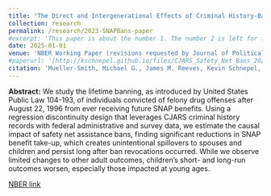 ```yaml
---
title: "The Direct and Intergenerational Effects of Criminal History-Based Safety Net Bans in the U.S."
collection: research
permalink: /research/2023-SNAPBans-paper
#excerpt: 'This paper is about the number 1. The number 2 is left for future work.'
date: 2025-01-01
venue: 'NBER Working Paper (revisions requested by Journal of Political Economy)' 
#paperurl: '[http://kschnepel.github.io/files/CJARS_Safety_Net_Bans_20240830.pdf](https://www.nber.org/papers/w31983)'
citation: 'Mueller-Smith, Michael G., James M. Reeves, Kevin Schnepel, and Caroline Walker (2023). &quot;The Direct and Intergenerational Effects of Criminal History-Based Safety Net Bans in the US..&quot; revisions requested at <i>Journal of Political Economy</i>, <i>NBER Working Paper No. W31983</i>'
---
```


**Abstract:** We study the lifetime banning, as introduced by United States Public Law 104-193, of individuals convicted of felony drug offenses after August 22, 1996 from ever receiving future SNAP benefits. Using a regression discontinuity design that leverages CJARS criminal history records with federal administrative and survey data, we estimate the causal impact of safety net assistance bans, finding significant reductions in SNAP benefit take-up, which creates unintentional spillovers to spouses and children and persist long after ban revocations occurred. While we observe limited changes to other adult outcomes, children’s short- and long-run outcomes worsen, especially those impacted at young ages.

[NBER link](https://www.nber.org/paper/w31983)

